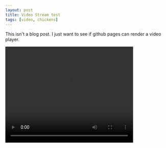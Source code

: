 ```yaml
---
layout: post
title: Video Stream test
tags: [video, chickens]
---
```


This isn't a blog post. I just want to see if github pages can render a video player.

<!-- CSS  -->
 <link href="https://vjs.zencdn.net/7.2.3/video-js.css" rel="stylesheet">


<!-- HTML -->
<video id='hls-example'  class="video-js vjs-default-skin" width="400" height="300" controls>
<source type="application/x-mpegURL" src="https://hctigsi3ocwd57.data.mediastore.us-east-1.amazonaws.com/Ian_gopro_test_a/main_720p30.m3u8">
</video>


<!-- JS code -->
<!-- If you'd like to support IE8 (for Video.js versions prior to v7) -->
<script src="https://vjs.zencdn.net/ie8/ie8-version/videojs-ie8.min.js"></script>
<script src="https://cdnjs.cloudflare.com/ajax/libs/videojs-contrib-hls/5.14.1/videojs-contrib-hls.js"></script>
<script src="https://vjs.zencdn.net/7.2.3/video.js"></script>

<script>
var player = videojs('hls-example');
player.play();
</script>